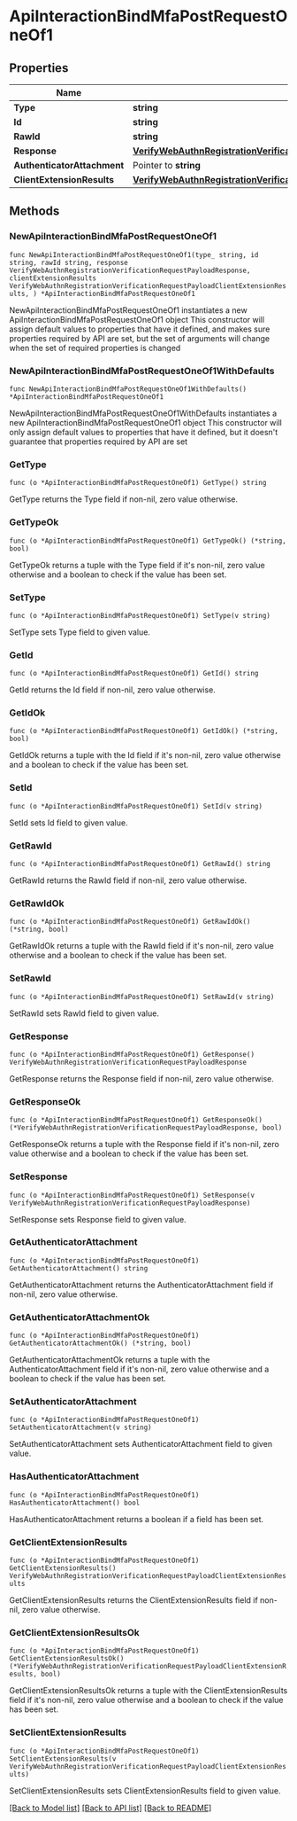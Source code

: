 # ApiInteractionBindMfaPostRequestOneOf1

## Properties

Name | Type | Description | Notes
------------ | ------------- | ------------- | -------------
**Type** | **string** |  | 
**Id** | **string** |  | 
**RawId** | **string** |  | 
**Response** | [**VerifyWebAuthnRegistrationVerificationRequestPayloadResponse**](VerifyWebAuthnRegistrationVerificationRequestPayloadResponse.md) |  | 
**AuthenticatorAttachment** | Pointer to **string** |  | [optional] 
**ClientExtensionResults** | [**VerifyWebAuthnRegistrationVerificationRequestPayloadClientExtensionResults**](VerifyWebAuthnRegistrationVerificationRequestPayloadClientExtensionResults.md) |  | 

## Methods

### NewApiInteractionBindMfaPostRequestOneOf1

`func NewApiInteractionBindMfaPostRequestOneOf1(type_ string, id string, rawId string, response VerifyWebAuthnRegistrationVerificationRequestPayloadResponse, clientExtensionResults VerifyWebAuthnRegistrationVerificationRequestPayloadClientExtensionResults, ) *ApiInteractionBindMfaPostRequestOneOf1`

NewApiInteractionBindMfaPostRequestOneOf1 instantiates a new ApiInteractionBindMfaPostRequestOneOf1 object
This constructor will assign default values to properties that have it defined,
and makes sure properties required by API are set, but the set of arguments
will change when the set of required properties is changed

### NewApiInteractionBindMfaPostRequestOneOf1WithDefaults

`func NewApiInteractionBindMfaPostRequestOneOf1WithDefaults() *ApiInteractionBindMfaPostRequestOneOf1`

NewApiInteractionBindMfaPostRequestOneOf1WithDefaults instantiates a new ApiInteractionBindMfaPostRequestOneOf1 object
This constructor will only assign default values to properties that have it defined,
but it doesn't guarantee that properties required by API are set

### GetType

`func (o *ApiInteractionBindMfaPostRequestOneOf1) GetType() string`

GetType returns the Type field if non-nil, zero value otherwise.

### GetTypeOk

`func (o *ApiInteractionBindMfaPostRequestOneOf1) GetTypeOk() (*string, bool)`

GetTypeOk returns a tuple with the Type field if it's non-nil, zero value otherwise
and a boolean to check if the value has been set.

### SetType

`func (o *ApiInteractionBindMfaPostRequestOneOf1) SetType(v string)`

SetType sets Type field to given value.


### GetId

`func (o *ApiInteractionBindMfaPostRequestOneOf1) GetId() string`

GetId returns the Id field if non-nil, zero value otherwise.

### GetIdOk

`func (o *ApiInteractionBindMfaPostRequestOneOf1) GetIdOk() (*string, bool)`

GetIdOk returns a tuple with the Id field if it's non-nil, zero value otherwise
and a boolean to check if the value has been set.

### SetId

`func (o *ApiInteractionBindMfaPostRequestOneOf1) SetId(v string)`

SetId sets Id field to given value.


### GetRawId

`func (o *ApiInteractionBindMfaPostRequestOneOf1) GetRawId() string`

GetRawId returns the RawId field if non-nil, zero value otherwise.

### GetRawIdOk

`func (o *ApiInteractionBindMfaPostRequestOneOf1) GetRawIdOk() (*string, bool)`

GetRawIdOk returns a tuple with the RawId field if it's non-nil, zero value otherwise
and a boolean to check if the value has been set.

### SetRawId

`func (o *ApiInteractionBindMfaPostRequestOneOf1) SetRawId(v string)`

SetRawId sets RawId field to given value.


### GetResponse

`func (o *ApiInteractionBindMfaPostRequestOneOf1) GetResponse() VerifyWebAuthnRegistrationVerificationRequestPayloadResponse`

GetResponse returns the Response field if non-nil, zero value otherwise.

### GetResponseOk

`func (o *ApiInteractionBindMfaPostRequestOneOf1) GetResponseOk() (*VerifyWebAuthnRegistrationVerificationRequestPayloadResponse, bool)`

GetResponseOk returns a tuple with the Response field if it's non-nil, zero value otherwise
and a boolean to check if the value has been set.

### SetResponse

`func (o *ApiInteractionBindMfaPostRequestOneOf1) SetResponse(v VerifyWebAuthnRegistrationVerificationRequestPayloadResponse)`

SetResponse sets Response field to given value.


### GetAuthenticatorAttachment

`func (o *ApiInteractionBindMfaPostRequestOneOf1) GetAuthenticatorAttachment() string`

GetAuthenticatorAttachment returns the AuthenticatorAttachment field if non-nil, zero value otherwise.

### GetAuthenticatorAttachmentOk

`func (o *ApiInteractionBindMfaPostRequestOneOf1) GetAuthenticatorAttachmentOk() (*string, bool)`

GetAuthenticatorAttachmentOk returns a tuple with the AuthenticatorAttachment field if it's non-nil, zero value otherwise
and a boolean to check if the value has been set.

### SetAuthenticatorAttachment

`func (o *ApiInteractionBindMfaPostRequestOneOf1) SetAuthenticatorAttachment(v string)`

SetAuthenticatorAttachment sets AuthenticatorAttachment field to given value.

### HasAuthenticatorAttachment

`func (o *ApiInteractionBindMfaPostRequestOneOf1) HasAuthenticatorAttachment() bool`

HasAuthenticatorAttachment returns a boolean if a field has been set.

### GetClientExtensionResults

`func (o *ApiInteractionBindMfaPostRequestOneOf1) GetClientExtensionResults() VerifyWebAuthnRegistrationVerificationRequestPayloadClientExtensionResults`

GetClientExtensionResults returns the ClientExtensionResults field if non-nil, zero value otherwise.

### GetClientExtensionResultsOk

`func (o *ApiInteractionBindMfaPostRequestOneOf1) GetClientExtensionResultsOk() (*VerifyWebAuthnRegistrationVerificationRequestPayloadClientExtensionResults, bool)`

GetClientExtensionResultsOk returns a tuple with the ClientExtensionResults field if it's non-nil, zero value otherwise
and a boolean to check if the value has been set.

### SetClientExtensionResults

`func (o *ApiInteractionBindMfaPostRequestOneOf1) SetClientExtensionResults(v VerifyWebAuthnRegistrationVerificationRequestPayloadClientExtensionResults)`

SetClientExtensionResults sets ClientExtensionResults field to given value.



[[Back to Model list]](../README.md#documentation-for-models) [[Back to API list]](../README.md#documentation-for-api-endpoints) [[Back to README]](../README.md)


